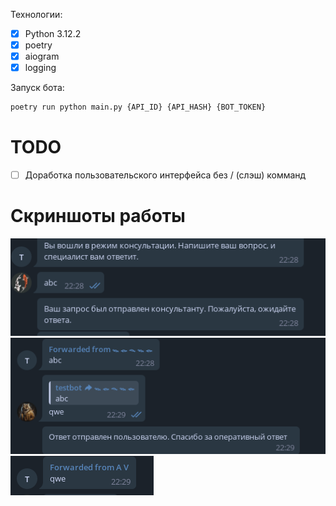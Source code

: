 Технологии:
- [x] Python 3.12.2
- [x] poetry
- [x] aiogram
- [x] logging

Запуск бота:
```python
poetry run python main.py {API_ID} {API_HASH} {BOT_TOKEN}
```

# TODO
- [ ] Доработка пользовательского интерфейса без / (слэш) комманд

# Скриншоты работы

![Отправка запроса пользователем](image.png)
![Отправка ответа админом](image-1.png)
![Как ответ пришел пользователю](image-2.png)
